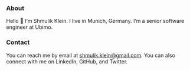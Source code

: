 ### About
Hello 👋 I’m Shmulik Klein. I live in Munich, Germany.
I’m a senior software engineer at Ubimo. 

### Contact

You can reach me by email at shmulik.klein@gmail.com. 
You can also connect with me on LinkedIn, GitHub, and Twitter.